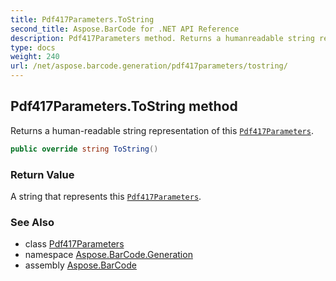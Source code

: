 ```yaml
---
title: Pdf417Parameters.ToString
second_title: Aspose.BarCode for .NET API Reference
description: Pdf417Parameters method. Returns a humanreadable string representation of this Pdf417Parameters
type: docs
weight: 240
url: /net/aspose.barcode.generation/pdf417parameters/tostring/
---
```

## Pdf417Parameters.ToString method

Returns a human-readable string representation of this [`Pdf417Parameters`](../).

```csharp
public override string ToString()
```

### Return Value

A string that represents this [`Pdf417Parameters`](../).

### See Also

* class [Pdf417Parameters](../)
* namespace [Aspose.BarCode.Generation](../../../aspose.barcode.generation/)
* assembly [Aspose.BarCode](../../../)



